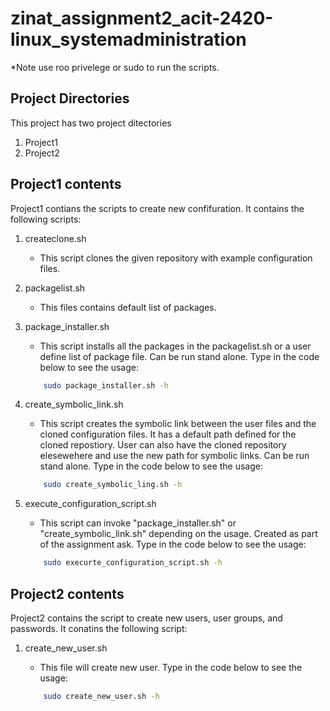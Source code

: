 # zinat_assignment2_acit-2420-linux_systemadministration
*Note use roo privelege or sudo to run the scripts.

## Project Directories
This project has two project ditectories
1. Project1
2. Project2

## Project1 contents
Project1 contians the scripts to create new confifuration. It contains the following scripts:

1. createclone.sh
    - This script clones the given repository with example configuration files.

2. packagelist.sh
    - This files contains default list of packages.

3. package_installer.sh
    - This script installs all the packages in the packagelist.sh or a user define list of package file. Can be run stand alone. Type in the code below to see the usage:

    ```bash
        sudo package_installer.sh -h
    ```
4. create_symbolic_link.sh 
    - This script creates the symbolic link between the user files and the cloned configuration files. It has a default path defined for the cloned repostiory. User can also have the cloned repository elesewehere and use the new path for symbolic links. Can be run stand alone. Type in the code below to see the usage:

    ```bash
        sudo create_symbolic_ling.sh -h
    ```
5. execute_configuration_script.sh
    - This script can invoke "package_installer.sh" or "create_symbolic_link.sh" depending on the usage. Created as part of the assignment ask. Type in the code below to see the usage:
    
    ```bash
        sudo execurte_configuration_script.sh -h
    ```

## Project2 contents
Project2 contains the script to create new users, user groups, and passwords. It conatins the following script:

1. create_new_user.sh
    - This file will create new user. Type in the code below to see the usage:

    ```bash
        sudo create_new_user.sh -h
    ```



